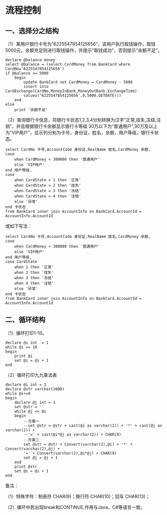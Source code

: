 # 流程控制

## 一、选择分之结构

（1）某用户银行卡号为“6225547854125656”，该用户执行取钱操作，取钱5000元，余额充足则进行取钱操作，并提示"取钱成功"，否则提示“余额不足”。

```
declare @balance money
select @balance = (select CardMoney from BankCard where CardNo='6225547854125656')
if @balance >= 5000
	begin
		update BankCard set CardMoney = CardMoney - 5000
		insert into CardExchange(CardNo,MoneyInBank,MoneyOutBank,ExchangeTime)
		values('6225547854125656',0,5000,GETDATE())
	end
else
	print '余额不足'
```

（2）查询银行卡信息，将银行卡状态1,2,3,4分别转换为汉字“正常,挂失,冻结,注销”，并且根据银行卡余额显示银行卡等级 30万以下为“普通用户”,30万及以上为"VIP用户"，显示列分别为卡号，身份证，姓名，余额，用户等级，银行卡状态。

```
select CardNo 卡号,AccountCode 身份证,RealName 姓名,CardMoney 余额,
case
	when CardMoney < 300000 then '普通用户'
	else 'VIP用户' 
end 用户等级,
case
	when CardState = 1 then '正常'
	when CardState = 2 then '挂失'
	when CardState = 3 then '冻结'
	when CardState = 4 then '注销'
	else '异常'
end 卡状态
from BankCard inner join AccountInfo on BankCard.AccountId = AccountInfo.AccountId
```

或如下写法：

```
select CardNo 卡号,AccountCode 身份证,RealName 姓名,CardMoney 余额,
case
	when CardMoney < 300000 then '普通用户'
	else 'VIP用户' 
end 用户等级,
case CardState
	when 1 then '正常'
	when 2 then '挂失'
	when 3 then '冻结'
	when 4 then '注销'
	else '异常'
end 卡状态
from BankCard inner join AccountInfo on BankCard.AccountId = AccountInfo.AccountId
```

## 二、循环结构

（1）循环打印1-10。

```
declare @i int  = 1
while @i <= 10
begin
	print @i
	set @i = @i + 1
end
```

（2）循环打印九九乘法表

```
declare @i int = 1
declare @str varchar(1000)
while @i<=9
begin
	declare @j int = 1
	set @str = ''
	while @j <= @i
	begin
		--方案一
		--set @str = @str + cast(@i as varchar(2)) + '*' + cast(@j as varchar(2)) + 
		--'=' + cast(@i*@j as varchar(2)) + CHAR(9)
		--方案二
		set @str = @str + Convert(varchar(2),@i) + '*' + Convert(varchar(2),@j) + 
		'=' + Convert(varchar(2),@i*@j) + CHAR(9)		
		set @j = @j + 1
	end
	print @str
	set @i = @i + 1
end
```

备注：

（1）特殊字符：制表符	CHAR(9)；换行符	CHAR(10)；回车	CHAR(13)；

（2）循环中若出现break和CONTINUE,作用与Java，C#等语言一致。

